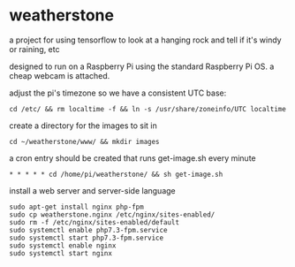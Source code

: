 # weatherstone
a project for using tensorflow to look at a hanging rock and tell if it's windy or raining, etc

designed to run on a Raspberry Pi using the standard Raspberry Pi OS. a cheap webcam is attached.

adjust the pi's timezone so we have a consistent UTC base:

```
cd /etc/ && rm localtime -f && ln -s /usr/share/zoneinfo/UTC localtime
```

create a directory for the images to sit in

```
cd ~/weatherstone/www/ && mkdir images
```

a cron entry should be created that runs get-image.sh every minute

```
* * * * * cd /home/pi/weatherstone/ && sh get-image.sh
```

install a web server and server-side language

```
sudo apt-get install nginx php-fpm
sudo cp weatherstone.nginx /etc/nginx/sites-enabled/
sudo rm -f /etc/nginx/sites-enabled/default
sudo systemctl enable php7.3-fpm.service
sudo systemctl start php7.3-fpm.service
sudo systemctl enable nginx
sudo systemctl start nginx
```
